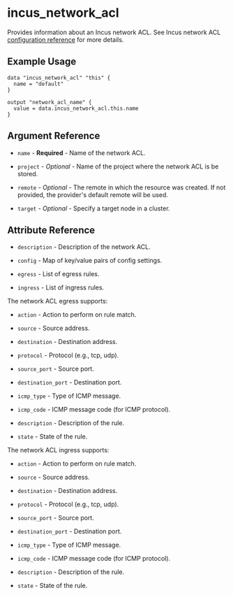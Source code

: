 # incus_network_acl

Provides information about an Incus network ACL.
See Incus network ACL [configuration reference](https://linuxcontainers.org/incus/docs/main/howto/network_acls/) for more details.

## Example Usage

```hcl
data "incus_network_acl" "this" {
  name = "default"
}

output "network_acl_name" {
  value = data.incus_network_acl.this.name
}
```

## Argument Reference

* `name` - **Required** - Name of the network ACL.

* `project` - *Optional* - Name of the project where the network ACL is be stored.

* `remote` - *Optional* - The remote in which the resource was created. If
  not provided, the provider's default remote will be used.

* `target` - *Optional* - Specify a target node in a cluster.

## Attribute Reference

* `description` - Description of the network ACL.

* `config` - Map of key/value pairs of config settings.

* `egress` - List of egress rules.

* `ingress` - List of ingress rules.

The network ACL egress supports:

* `action` - Action to perform on rule match.

* `source` - Source address.

* `destination` - Destination address.

* `protocol` - Protocol (e.g., tcp, udp).

* `source_port` - Source port.

* `destination_port` - Destination port.

* `icmp_type` - Type of ICMP message.

* `icmp_code` - ICMP message code (for ICMP protocol).

* `description` - Description of the rule.

* `state` - State of the rule.

The network ACL ingress supports:

* `action` - Action to perform on rule match.

* `source` - Source address.

* `destination` - Destination address.

* `protocol` - Protocol (e.g., tcp, udp).

* `source_port` - Source port.

* `destination_port` - Destination port.

* `icmp_type` - Type of ICMP message.

* `icmp_code` - ICMP message code (for ICMP protocol).

* `description` - Description of the rule.

* `state` - State of the rule.
